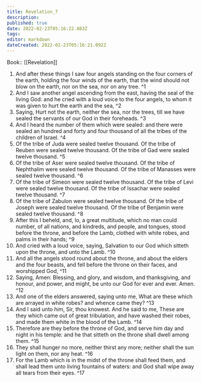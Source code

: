```yaml
---
title: Revelation_7
description: 
published: true
date: 2022-02-23T05:16:22.883Z
tags: 
editor: markdown
dateCreated: 2022-02-23T05:16:21.092Z
---
```


 Book:: [[Revelation]]
 1. And after these things I saw four angels standing on the four corners of the earth, holding the four winds of the earth, that the wind should not blow on the earth, nor on the sea, nor on any tree. ^1
 2. And I saw another angel ascending from the east, having the seal of the living God: and he cried with a loud voice to the four angels, to whom it was given to hurt the earth and the sea, ^2
 3. Saying, Hurt not the earth, neither the sea, nor the trees, till we have sealed the servants of our God in their foreheads. ^3
 4. And I heard the number of them which were sealed: and there were sealed an hundred and forty and four thousand of all the tribes of the children of Israel. ^4
 5. Of the tribe of Juda were sealed twelve thousand. Of the tribe of Reuben were sealed twelve thousand. Of the tribe of Gad were sealed twelve thousand. ^5
 6. Of the tribe of Aser were sealed twelve thousand. Of the tribe of Nephthalim were sealed twelve thousand. Of the tribe of Manasses were sealed twelve thousand. ^6
 7. Of the tribe of Simeon were sealed twelve thousand. Of the tribe of Levi were sealed twelve thousand. Of the tribe of Issachar were sealed twelve thousand. ^7
 8. Of the tribe of Zabulon were sealed twelve thousand. Of the tribe of Joseph were sealed twelve thousand. Of the tribe of Benjamin were sealed twelve thousand. ^8
 9. After this I beheld, and, lo, a great multitude, which no man could number, of all nations, and kindreds, and people, and tongues, stood before the throne, and before the Lamb, clothed with white robes, and palms in their hands; ^9
 10. And cried with a loud voice, saying, Salvation to our God which sitteth upon the throne, and unto the Lamb. ^10
 11. And all the angels stood round about the throne, and about the elders and the four beasts, and fell before the throne on their faces, and worshipped God, ^11
 12. Saying, Amen: Blessing, and glory, and wisdom, and thanksgiving, and honour, and power, and might, be unto our God for ever and ever. Amen. ^12
 13. And one of the elders answered, saying unto me, What are these which are arrayed in white robes? and whence came they? ^13
 14. And I said unto him, Sir, thou knowest. And he said to me, These are they which came out of great tribulation, and have washed their robes, and made them white in the blood of the Lamb. ^14
 15. Therefore are they before the throne of God, and serve him day and night in his temple: and he that sitteth on the throne shall dwell among them. ^15
 16. They shall hunger no more, neither thirst any more; neither shall the sun light on them, nor any heat. ^16
 17. For the Lamb which is in the midst of the throne shall feed them, and shall lead them unto living fountains of waters: and God shall wipe away all tears from their eyes. ^17
